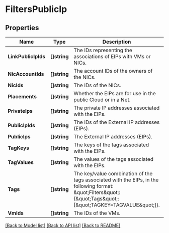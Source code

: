 # FiltersPublicIp

## Properties

Name | Type | Description | Notes
------------ | ------------- | ------------- | -------------
**LinkPublicIpIds** | **[]string** | The IDs representing the associations of EIPs with VMs or NICs. | [optional] 
**NicAccountIds** | **[]string** | The account IDs of the owners of the NICs. | [optional] 
**NicIds** | **[]string** | The IDs of the NICs. | [optional] 
**Placements** | **[]string** | Whether the EIPs are for use in the public Cloud or in a Net. | [optional] 
**PrivateIps** | **[]string** | The private IP addresses associated with the EIPs. | [optional] 
**PublicIpIds** | **[]string** | The IDs of the External IP addresses (EIPs). | [optional] 
**PublicIps** | **[]string** | The External IP addresses (EIPs). | [optional] 
**TagKeys** | **[]string** | The keys of the tags associated with the EIPs. | [optional] 
**TagValues** | **[]string** | The values of the tags associated with the EIPs. | [optional] 
**Tags** | **[]string** | The key/value combination of the tags associated with the EIPs, in the following format: \&quot;Filters\&quot;:{\&quot;Tags\&quot;:[\&quot;TAGKEY&#x3D;TAGVALUE\&quot;]}. | [optional] 
**VmIds** | **[]string** | The IDs of the VMs. | [optional] 

[[Back to Model list]](../README.md#documentation-for-models) [[Back to API list]](../README.md#documentation-for-api-endpoints) [[Back to README]](../README.md)


